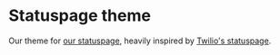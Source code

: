 # Statuspage theme
Our theme for [our statuspage](https://status.hlresort.community), heavily inspired by [Twilio's statuspage](https://status.twilio.com).

